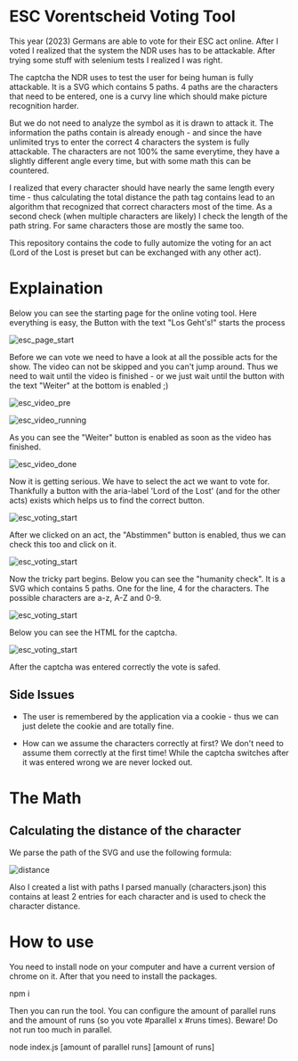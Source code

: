 # ESC Vorentscheid Voting Tool

This year (2023) Germans are able to vote for their ESC act online. After I voted I realized that the system the NDR uses has to be attackable. After trying some stuff with selenium tests I realized I was right.

The captcha the NDR uses to test the user for being human is fully attackable. It is a SVG which contains 5 paths. 4 paths are the characters that need to be entered, one is a curvy line which should make picture recognition harder. 

But we do not need to analyze the symbol as it is drawn to attack it. The information the paths contain is already enough - and since the have unlimited trys to enter the correct 4 characters the system is fully attackable. The characters are not 100% the same everytime, they have a slightly different angle every time, but with some math this can be countered. 

I realized that every character should have nearly the same length every time - thus calculating the total distance the path tag contains lead to an algorithm that recognized that correct characters most of the time. As a second check (when multiple characters are likely) I check the length of the path string. For same characters those are mostly the same too.

This repository contains the code to fully automize the voting for an act (Lord of the Lost is preset but can be exchanged with any other act). 

# Explaination

Below you can see the starting page for the online voting tool. Here everything is easy, the Button with the text "Los Geht's!" starts the process

![esc_page_start](./img/esc_page_start.png)

Before we can vote we need to have a look at all the possible acts for the show. The video can not be skipped and you can't jump around. Thus we need to wait until the video is finished - or we just wait until the button with the text "Weiter" at the bottom is enabled ;)

![esc_video_pre](./img/esc_video_pre.png)

![esc_video_running](./img/esc_video_running.png)

As you can see the "Weiter" button is enabled as soon as the video has finished.

![esc_video_done](./img/esc_video_done.png)

Now it is getting serious. We have to select the act we want to vote for. Thankfully a button with the aria-label 'Lord of the Lost' (and for the other acts) exists which helps us to find the correct button.

![esc_voting_start](./img/esc_voting_start.png)

After we clicked on an act, the "Abstimmen" button is enabled, thus we can check this too and click on it.

![esc_voting_start](./img/esc_voting_done.png)

Now the tricky part begins. Below you can see the "humanity check". It is a SVG which contains 5 paths. One for the line, 4 for the characters. The possible characters are a-z, A-Z and 0-9.

![esc_voting_start](./img/esc_captcha.png)

Below you can see the HTML for the captcha.

![esc_voting_start](./img/esc_captcha_svg.png)

After the captcha was entered correctly the vote is safed.

## Side Issues

- The user is remembered by the application via a cookie - thus we can just delete the cookie and are totally fine.

- How can we assume the characters correctly at first? We don't need to assume them correctly at the first time! While the captcha switches after it was entered wrong we are never locked out.

# The Math

## Calculating the distance of the character

We parse the path of the SVG and use the following formula:

![distance](./img/distance.png)

Also I created a list with paths I parsed manually (characters.json) this contains at least 2 entries for each character and is used to check the character distance.

# How to use

You need to install node on your computer and have a current version of chrome on it.
After that you need to install the packages.

npm i

Then you can run the tool. You can configure the amount of parallel runs and the amount of runs (so you vote #parallel x #runs times).
Beware! Do not run too much in parallel.

node index.js [amount of parallel runs] [amount of runs]